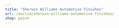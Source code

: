 ```yaml
---
title: "Sherwin Williams Automotive Finishes"
url: /euclid/sherwin-williams-automotive-finishes/
shop: paint
---
```

